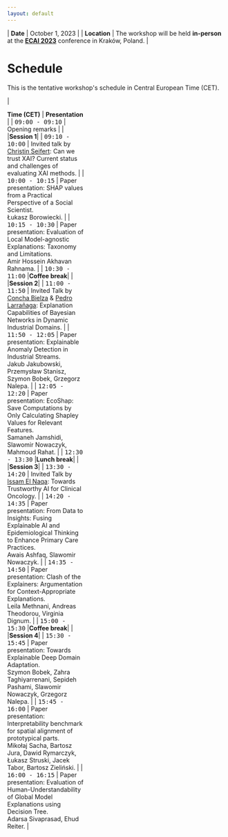 ```yaml
---
layout: default
---
```


| **Date** | October 1, 2023 |
| **Location** | The workshop will be held **in-person** at the [**ECAI 2023**](https://ecai2023.eu) conference in Kraków, Poland. |

# Schedule

This is the tentative workshop's schedule in Central European Time (CET). 

| <div style="width:180px"> **Time (CET)** | **Presentation** |
| <span style="font-family: monospace;">09:00 - 09:10</span> | Opening remarks |
| |**Session 1**|
| <span style="font-family: monospace;">09:10 - 10:00</span> | Invited talk by [Christin Seifert](https://scholar.google.com/citations?user=aK6ZccUAAAAJ): Can we trust XAI? Current status and challenges of evaluating XAI methods. |
| <span style="font-family: monospace;">10:00 - 10:15</span> | Paper presentation: SHAP values from a Practical Perspective of a Social Scientist. </br> Łukasz Borowiecki. |
| <span style="font-family: monospace;">10:15 - 10:30</span> | Paper presentation: Evaluation of Local Model-agnostic Explanations: Taxonomy and Limitations. </br> Amir Hossein Akhavan Rahnama. |
| <span style="font-family: monospace;">10:30 - 11:00</span> |**Coffee break**|
| |**Session 2**|
| <span style="font-family: monospace;">11:00 - 11:50</span> | Invited Talk by [Concha Bielza](https://scholar.google.com/citations?user=zwSj1n8AAAAJ) & [Pedro Larrañaga](https://scholar.google.es/citations?user=iTlD56SV03AC): Explanation Capabilities of Bayesian Networks in Dynamic Industrial Domains. |
| <span style="font-family: monospace;">11:50 - 12:05</span> | Paper presentation: Explainable Anomaly Detection in Industrial Streams. </br> Jakub Jakubowski, Przemysław Stanisz, Szymon Bobek, Grzegorz Nalepa. |
| <span style="font-family: monospace;">12:05 - 12:20</span> | Paper presentation: EcoShap: Save Computations by Only Calculating Shapley Values for Relevant Features. </br> Samaneh Jamshidi, Slawomir Nowaczyk, Mahmoud Rahat. |
| <span style="font-family: monospace;">12:30 - 13:30</span> |**Lunch break**|
| |**Session 3**|
| <span style="font-family: monospace;">13:30 - 14:20</span> | Invited Talk by [Issam El Naqa](https://scholar.google.ca/citations?user=9Vdfc2sAAAAJ): Towards Trustworthy AI for Clinical Oncology. |
| <span style="font-family: monospace;">14:20 - 14:35</span> | Paper presentation: From Data to Insights: Fusing Explainable AI and Epidemiological Thinking to Enhance Primary Care Practices. </br> Awais Ashfaq, Slawomir Nowaczyk. |
| <span style="font-family: monospace;">14:35 - 14:50</span> | Paper presentation: Clash of the Explainers: Argumentation for Context-Appropriate Explanations. </br> Leila Methnani, Andreas Theodorou, Virginia Dignum. |
| <span style="font-family: monospace;">15:00 - 15:30</span> |**Coffee break**|
| |**Session 4**|
| <span style="font-family: monospace;">15:30 - 15:45</span> | Paper presentation: Towards Explainable Deep Domain Adaptation. </br> Szymon Bobek, Zahra Taghiyarrenani, Sepideh Pashami, Slawomir Nowaczyk, Grzegorz Nalepa. |
| <span style="font-family: monospace;">15:45 - 16:00</span> | Paper presentation: Interpretability benchmark for spatial alignment of prototypical parts. </br> Mikołaj Sacha, Bartosz Jura, Dawid Rymarczyk, Łukasz Struski, Jacek Tabor, Bartosz Zieliński. |
| <span style="font-family: monospace;">16:00 - 16:15</span> | Paper presentation: Evaluation of Human-Understandability of Global Model Explanations using Decision Tree. </br> Adarsa Sivaprasad, Ehud Reiter. |
